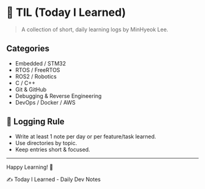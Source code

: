 # 📘 TIL (Today I Learned)

> A collection of short, daily learning logs by MinHyeok Lee.

## Categories

- Embedded / STM32
- RTOS / FreeRTOS
- ROS2 / Robotics
- C / C++
- Git & GitHub
- Debugging & Reverse Engineering
- DevOps / Docker / AWS

## 📅 Logging Rule

- Write at least 1 note per day or per feature/task learned.
- Use directories by topic.
- Keep entries short & focused.

---

Happy Learning! 🚀

✍️ Today I Learned - Daily Dev Notes

